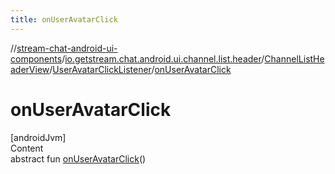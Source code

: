 ```yaml
---
title: onUserAvatarClick
---
```

//[stream-chat-android-ui-components](../../../../index.md)/[io.getstream.chat.android.ui.channel.list.header](../../index.md)/[ChannelListHeaderView](../index.md)/[UserAvatarClickListener](index.md)/[onUserAvatarClick](onUserAvatarClick.md)



# onUserAvatarClick  
[androidJvm]  
Content  
abstract fun [onUserAvatarClick](onUserAvatarClick.md)()  



